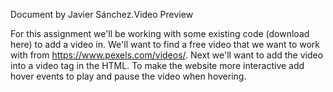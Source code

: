 Document by Javier Sánchez.Video Preview

For this assignment we'll be working with some existing code (download here) to add a video in. We'll want to find a free video that we want to work with from https://www.pexels.com/videos/.  Next we'll want to add the video into a video tag in the HTML. To make the website more interactive add hover events to play and pause the video when hovering.